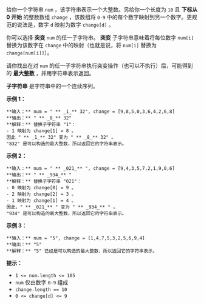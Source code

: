 给你一个字符串 `num` ，该字符串表示一个大整数。另给你一个长度为 `10` 且 **下标从 0   开始** 的整数数组 `change` ，该数组将
`0-9` 中的每个数字映射到另一个数字。更规范的说法是，数字 `d` 映射为数字 `change[d]` 。

你可以选择 **突变**   `num` 的任一子字符串。 **突变** 子字符串意味着将每位数字 `num[i]` 替换为该数字在 `change`
中的映射（也就是说，将 `num[i]` 替换为 `change[num[i]]`）。

请你找出在对 `num` 的任一子字符串执行突变操作（也可以不执行）后，可能得到的 **最大整数** ，并用字符串表示返回。

**子字符串** 是字符串中的一个连续序列。



**示例 1：**

    
    
    **输入：** num = " ** _1_** 32", change = [9,8,5,0,3,6,4,2,6,8]
    **输出：** " ** _8_** 32"
    **解释：** 替换子字符串 "1"：
    - 1 映射为 change[1] = 8 。
    因此 " ** _1_** 32" 变为 " ** _8_** 32" 。
    "832" 是可以构造的最大整数，所以返回它的字符串表示。
    

**示例 2：**

    
    
    **输入：** num = " ** _021_** ", change = [9,4,3,5,7,2,1,9,0,6]
    **输出：** " ** _934_** "
    **解释：** 替换子字符串 "021"：
    - 0 映射为 change[0] = 9 。
    - 2 映射为 change[2] = 3 。
    - 1 映射为 change[1] = 4 。
    因此，" ** _021_** " 变为 " ** _934_** " 。
    "934" 是可以构造的最大整数，所以返回它的字符串表示。 
    

**示例 3：**

    
    
    **输入：** num = "5", change = [1,4,7,5,3,2,5,6,9,4]
    **输出：** "5"
    **解释：** "5" 已经是可以构造的最大整数，所以返回它的字符串表示。
    



**提示：**

  * `1 <= num.length <= 105`
  * `num` 仅由数字 `0-9` 组成
  * `change.length == 10`
  * `0 <= change[d] <= 9`

